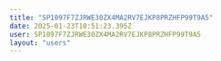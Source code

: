 ```yaml
---
title: "SP1097F7ZJRWE30ZX4MA2RV7EJKP8PRZHFP99T9A5"
date: 2025-01-23T10:51:23.395Z
user: SP1097F7ZJRWE30ZX4MA2RV7EJKP8PRZHFP99T9A5
layout: "users"
---
```

    